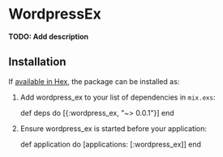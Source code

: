 # WordpressEx

**TODO: Add description**

## Installation

If [available in Hex](https://hex.pm/docs/publish), the package can be installed as:

  1. Add wordpress_ex to your list of dependencies in `mix.exs`:

        def deps do
          [{:wordpress_ex, "~> 0.0.1"}]
        end

  2. Ensure wordpress_ex is started before your application:

        def application do
          [applications: [:wordpress_ex]]
        end
